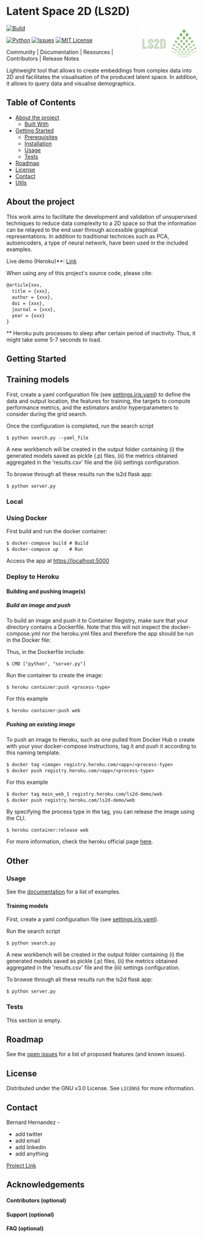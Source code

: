 # Latent Space 2D (LS2D)


<img src="docs/logos/logo-ls2d-v1.png" align="right" width="150">

<!-- ----------------------- -->
<!--     PROJECT SHIELDS     -->
<!-- ----------------------- -->
[![Build][build-shield]][none-url]
<!--
[![Coverage][coverage-shield]][none-url]
[![Documentation][documentation-shield]][none-url]
[![Website][website-shield]][none-url]
-->
[![Python][python-shield]][none-url]
[![Issues][issues-shield]][none-url]
[![MIT License][license-shield]][none-url]

<!--
[![Contributors][contributors-shield]][none-url]
-->

<!--
[![Forks][forks-shield]][none-url]
[![Stargazers][stars-shield]][none-url]
[![MIT License][license-shield]][none-url]
-->

Community | Documentation | Resources | Contributors | Release Notes

Lightweight tool that allows to create embeddings from complex data into 2D
and facilitates the visualisation of the produced latent space. In addition,
it allows to query data and visualise demographics.

<!-- > Subtitle or Short Description Goes Here -->

<!-- > ideally one sentence -->

<!-- > include terms/tags that can be searched -->


<!-- PROJECT LOGO -->
<!--
<br />
<p align="center">
  <a href="">
    <img src="" alt="Logo" width="150" height="80">
  </a>
</p>
-->


<!-- ----------------------- -->
<!--    TABLE OF CONTENTS    -->
<!-- ----------------------- -->
## Table of Contents

* [About the project](#about-the-project)
  * [Built With](#built-with)
* [Getting Started](#getting-started)
  * [Prerequisites](#prerequisites)
  * [Installation](#installation)
  * [Usage](#usage)
  * [Tests](#tests)
* [Roadmap](#roadmap)
* [License](#license)
* [Contact](#contact)
* [Utils](#utils)

<!--* [Contributing](#contributing)-->
<!--* [Versioning](#versioning)-->
<!--* [Sponsors](#sponsors)-->
<!--* [Authors](#authors)-->
<!--* [Acknowledgements](#acknowledgements)-->

<!-- ----------------------- -->
<!--    ABOUT THE PROJECT    -->
<!-- ----------------------- -->
## About the project

This work aims to facilitate the development and validation of unsupervised techniques to
reduce data complexity to a 2D space so that the information can be relayed to the end user 
through accessible graphical representations. In addition to traditional technices such as 
PCA, autoencoders, a type of neural network, have been used in the included examples.

Live demo (Heroku)**: <a href="http://ls2d-demo.herokuapp.com/" target="_blank"> Link</a>

When using any of this project's source code, please cite:

```console
@article{xxx,
  title = {xxx},
  author = {xxx},
  doi = {xxx},
  journal = {xxx},
  year = {xxx}
}
```

** Heroku puts processes to sleep after certain period of inactivity. Thus, it might take some 
5-7 seconds to load.

<!-- ----------------------- -->
<!--     GETTING STARTED     -->
<!-- ----------------------- -->
## Getting Started

## Training models

First, create a yaml configuration file (see [settings.iris.yaml](ls2d-settings-file)) to define
the data and output location, the features for training, the targets to compute performance metrics,
and the estimators and/or hyperparameters to consider during the grid search. 

Once the configuration is completed, run the search script

```console
$ python search.py --yaml_file
```
  
A new workbench will be created in the output folder containing (i) the generated models 
saved as pickle (.p) files, (ii) the metrics obtained aggregated in the 'results.csv' 
file and the (iii) settings configuration.

To browse through all these results run the ls2d flask app:

```console
$ python server.py
```


### Local

### Using Docker

First build and run the docker container:

```console
$ docker-compose build # Build
$ docker-compose up    # Run
```

Access the app at [https://localhost:5000](https://localhost:5000)

### Deploy to Heroku

#### Building and pushing image(s)

##### Build an image and push

To build an image and push it to Container Registry, make sure that your directory 
contains a Dockerfile. Note that this will not inspect the docker-compose.yml nor 
the heroku.yml files and therefore the app should be run in the Docker file:
 
Thus, in the Dockerfile include:
 
```console
$ CMD ["python", "server.py"]
```
 
Run the container to create the image:

```console
$ heroku container:push <process-type> 
```

For this example

```console
$ heroku container:push web 
```

##### Pushing an existing image

To push an image to Heroku, such as one pulled from Docker Hub o create with your 
your docker-compose instructions, tag it and push it according to this naming 
template.

```console
$ docker tag <image> registry.heroku.com/<app>/<process-type>
$ docker push registry.heroku.com/<app>/<process-type>
```

For this example

```console
$ docker tag main_web_1 registry.heroku.com/ls2d-demo/web
$ docker push registry.heroku.com/ls2d-demo/web
```

By specifying the process type in the tag, you can release the image using the CLI. 

```console
$ heroku container:release web
```

For more information, check the heroku official page 
[here](https://devcenter.heroku.com/categories/deploying-with-docker).


## Other


<!-- ----------------------- -->
<!--     USAGE EXAMPLES      -->
<!-- ----------------------- -->
### Usage

See the [documentation]() for a list of examples.


#### Training models

First, create a yaml configuration file (see [settings.iris.yaml](ls2d-settings-file)).

Run the search script

```console
$ python search.py
```
  
A new workbench will be created in the output folder containing (i) the generated models 
saved as pickle (.p) files, (ii) the metrics obtained aggregated in the 'results.csv' 
file and the (iii) settings configuration.

To browse through all these results run the ls2d flask app:

```console
$ python server.py
```

<!-- ----------------------- -->
<!--          TESTS          -->
<!-- ----------------------- -->
### Tests

This section is empty.


<!-- ----------------------- -->
<!--        ROADMAP          -->
<!-- ----------------------- -->
## Roadmap

See the [open issues]() for a list of proposed features (and known issues).


<!-- ----------------------- -->
<!--         LICENSE         -->
<!-- ----------------------- -->
## License

Distributed under the GNU v3.0 License. See `LICENSE` for more information.

<!-- ----------------------- -->
<!--         CONTACT         -->
<!-- ----------------------- -->
## Contact

Bernard Hernandez - 
   - add twitter
   - add email
   - add linkedin
   - add anything

[Project Link](https://github.com/bahp/ls2d)


<!-- ----------------------- -->
<!--     ACKNOWLEDGEMENTS    -->
<!-- ----------------------- -->
## Acknowledgements

<!-- ----------------------- -->
<!-- MARKDOWN LINKS & IMAGES -->
<!-- ----------------------- -->
<!-- https://www.markdownguide.org/basic-syntax/#reference-style-links -->
[contributors-shield]: https://img.shields.io/badge/contributors-1-yellow.svg
[forks-shield]: https://img.shields.io/badge/forks-0-blue.svg
[stars-shield]: https://img.shields.io/badge/stars-0-blue.svg
[issues-shield]: https://img.shields.io/badge/issues-3_open-yellow.svg
[license-shield]: https://img.shields.io/badge/license-GNUv0.3-orange.svg
[linkedin-shield]: https://img.shields.io/badge/-LinkedIn-black.svg?style=flat-square&logo=linkedin&colorB=555
[product-screenshot]: images/screenshot.png

[build-shield]: https://img.shields.io/badge/build-none-yellow.svg
[coverage-shield]: https://img.shields.io/badge/coverage-none-yellow.svg
[documentation-shield]: https://img.shields.io/badge/docs-none-yellow.svg
[website-shield]: https://img.shields.io/badge/website-none-yellow.svg
[python-shield]: https://img.shields.io/badge/python-3.6|3.7|3.8-blue.svg
[pypi-package]: https://img.shields.io/badge/pypi_package-0.0.1-yellow.svg

[dependency-shield]: http://img.shields.io/gemnasium/badges/badgerbadgerbadger.svg?style=flat-square
[coverage-shield]: http://img.shields.io/coveralls/badges/badgerbadgerbadger.svg?style=flat-square
[codeclimate-shield]: http://img.shields.io/codeclimate/github/badges/badgerbadgerbadger.svg?style=flat-square
[githubissues-shield]: http://githubbadges.herokuapp.com/badges/badgerbadgerbadger/issues.svg?style=flat-square
[pullrequests-shield]: http://githubbadges.herokuapp.com/badges/badgerbadgerbadger/pulls.svg?style=flat-square
[gemversion-shield]: http://img.shields.io/gem/v/badgerbadgerbadger.svg?style=flat-square
[license-shield]: http://img.shields.io/:license-mit-blue.svg?style=flat-square
[badges-shield]: http://img.shields.io/:badges-9/9-ff6799.svg?

[none-url]: https://www.imperial.ac.uk/bio-inspired-technology/research/infection-technology/epic-impoc/

[ls2d-settings-file]: https://github.com/bahp/ls2d/blob/main/datasets/iris/settings.iris.yaml

#### Contributors (optional)
#### Support (optional)
#### FAQ (optional)